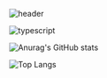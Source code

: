 ![header](https://capsule-render.vercel.app/api?type=waving&color=auto&height=300&section=header&text=2sel%&fontSize=90)



![typescript]([URL_링크](https://img.shields.io/badge/TypeScript-007ACC?style=for-the-badge&logo=typescript&logoColor=white))



![Anurag's GitHub stats](https://github-readme-stats.vercel.app/api?username=2sel&show_icons=true&theme=material-palenight) 


![Top Langs](https://github-readme-stats.vercel.app/api/top-langs/?username=2sel&layout=compact&theme=material-palenight&langs_count=5)
